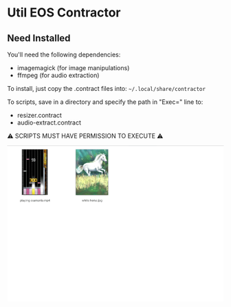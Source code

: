 # Util EOS Contractor

## Need Installed
You'll need the following dependencies:
* imagemagick  (for image manipulations)
* ffmpeg       (for audio extraction)

To install, just copy the .contract files into:
`~/.local/share/contractor`

To scripts, save in a directory and specify the path in "Exec=" line to:
* resizer.contract
* audio-extract.contract

⚠️ SCRIPTS MUST HAVE PERMISSION TO EXECUTE ⚠️

![Screenshot](/preview.gif)
